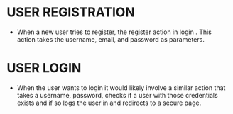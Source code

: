 # USER REGISTRATION 
* When a new user tries to register, the register action in login . This action takes the username, email, and password as parameters.
# USER LOGIN
* When the user wants to login it would	likely involve a similar action that takes a username, password, checks if a user with those credentials exists and if so logs the user in and redirects to a secure page. 
